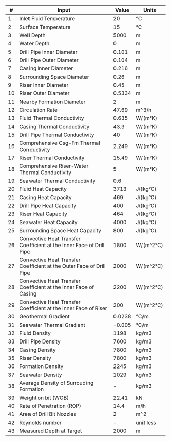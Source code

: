 |#| Input                                                                 | Value  | Units   | 
|-|-----------------------------------------------------------------------|--------|---------|
|1| Inlet Fluid Temperature                                               |  20    |°C       |
|2| Surface Temperature                                                   |  15    |°C       |
|3| Well Depth                                                            |  5000  |m        |
|4| Water Depth                                                           |    0   |m        |
|5| Drill Pipe Inner Diameter                                             |  0.101 |m        |
|6| Drill Pipe Outer Diameter                                             |  0.104 |m        |
|7| Casing Inner Diameter                                                 |  0.216 |m        |
|8| Surrounding Space Diameter                                            |  0.26  |m        | 
|9| Riser Inner Diameter                                                  |  0.45  |m        |
|10| Riser Outer Diameter                                                 | 0.5334 |m        |
|11| Nearby Formation Diameter                                            |  2     |m        |
|12| Circulation Rate                                                     | 47.69  |m^3/h    |
|13| Fluid Thermal Conductivity                                           |  0.635 |W/(m°K)  |
|14| Casing Thermal Conductivity                                          |  43.3  |W/(m°K)  |
|15| Drill Pipe Thermal Conductivity                                      |  40    |W/(m°K)  |
|16| Comprehensive Csg-Fm Thermal Conductivity                            |  2.249 |W/(m°K)  |
|17| Riser Thermal Conductivity                                           |  15.49 |W/(m°K)  |
|18| Comprehensive Riser-Water Thermal Conductivity                       |  5     |W/(m°K)  |
|19| Seawater Thermal Conductivity                                        |  0.6   ||W/(m°K) |
|20| Fluid Heat Capacity                                                  |  3713  |J/(kg°C) |
|21| Casing Heat Capacity                                                 |  469   |J/(kg°C) |
|22| Drill Pipe Heat Capacity                                             |  400   |J/(kg°C) | 
|23| Riser Heat Capacity                                                  |  464   |J/(kg°C) |
|24| Seawater Heat Capacity                                               |  4000  |J/(kg°C) | 
|25| Surrounding Space Heat Capacity                                      |  800   |J/(kg°C) | 
|26| Convective Heat Transfer Coefficient at the Inner Face of Drill Pipe |  1800  |W/(m^2°C)| 
|27| Convective Heat Transfer Coefficient at the Outer Face of Drill Pipe |  2000  |W/(m^2°C)| 
|28| Convective Heat Transfer Coefficient at the Inner Face of Casing     |  2200  |W/(m^2°C)| 
|29| Convective Heat Transfer Coefficient at the Inner Face of Riser      |  200   |W/(m^2°C)| 
|30| Geothermal Gradient                                                  |  0.0238|°C/m     |
|31| Seawater Thermal Gradient                                            |  -0.005|°C/m     | 
|32| Fluid Density                                                        |  1198  |kg/m3    |
|33| Drill Pipe Density                                                   |  7600  |kg/m3    | 
|34| Casing Density                                                       |  7800  |kg/m3    |
|35| Riser Density                                                        |  7800  |kg/m3    |
|36| Formation Density                                                    |  2245  |kg/m3    | 
|37| Seawater Density                                                     |  1029  |kg/m3    |
|38| Average Density of Surrouding Formation                              |  -     |kg/m3    |
|39| Weight on bit (WOB)                                                  |  22.41 |kN       |
|40| Rate of Penetration (ROP)                                            |  14.4  |m/h      |
|41| Area of Drill Bit Nozzles                                            |  2     |m^2      |
|42| Reynolds number                                                      |  -     |unit less|
|43| Measured Depth at Target                                             |  2000  |m        |
